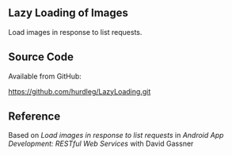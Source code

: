 ## Lazy Loading of Images ##
  Load images in response to list requests.

## Source Code ##

  Available from GitHub:

  https://github.com/hurdleg/LazyLoading.git

## Reference ##

  Based on _Load images in response to list requests_  in _Android App Development: RESTful Web Services_ with David Gassner